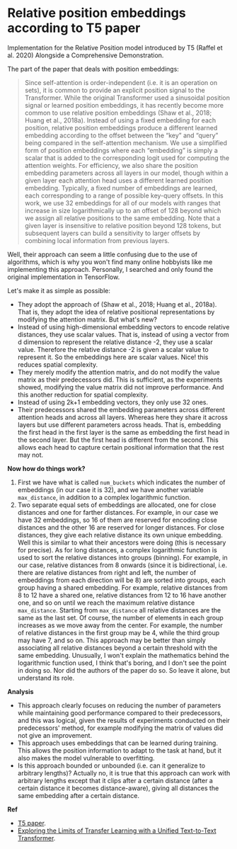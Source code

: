 # Relative position embeddings according to T5 paper
Implementation for the Relative Position model introduced by T5 (Raffel et al. 2020) Alongside a Comprehensive Demonstration.


The part of the paper that deals with position embeddings:

> Since self-attention is order-independent (i.e. it is an operation on sets), it is common to provide an explicit position signal to the Transformer. While the original Transformer used a sinusoidal position signal or learned position embeddings, it has recently become more common to use relative position embeddings (Shaw et al., 2018; Huang et al., 2018a). Instead of using a fixed embedding for each position, relative position embeddings produce a different learned embedding according to the offset between the “key” and “query” being compared in the self-attention mechanism. We use a simplified form of position embeddings where each “embedding” is simply a scalar that is added to the corresponding logit used for computing the attention weights. For efficiency, we also share the position embedding parameters across all layers in our model, though within a given layer each attention head uses a different learned position embedding. Typically, a fixed number of embeddings are learned, each corresponding to a range of possible key-query offsets. In this work, we use 32 embeddings for all of our models with ranges that increase in size logarithmically up to an offset of 128 beyond which we assign all relative positions to the same embedding. Note that a given layer is insensitive to relative position beyond 128 tokens, but subsequent layers can build a sensitivity to larger offsets by combining local information from previous layers.

Well, their approach can seem a little confusing due to the use of algorithms, which is why you won't find many online hobbyists like me implementing this approach. Personally, I searched and only found the original implementation in TensorFlow.

Let's make it as simple as possible:
* They adopt the approach of (Shaw et al., 2018; Huang et al., 2018a). That is, they adopt the idea of relative positional representations by modifying the attention matrix. But what's new?
* Instead of using high-dimensional embedding vectors to encode relative distances, they use scalar values. That is, instead of using a vector from d dimension to represent the relative distance -2, they use a scalar value. Therefore the relative distance -2 is given a scalar value to represent it. So the embeddings here are scalar values. Nice! this reduces spatial complexity.
* They merely modify the attention matrix, and do not modify the value matrix as their predecessors did. This is sufficient, as the experiments showed, modifying the value matrix did not improve performance. And this another reduction for spatial complexity.
* Instead of using 2k+1 embedding vectors, they only use 32 ones.
* Their predecessors shared the embedding parameters across different attention heads and across all layers. Whereas here they share it across layers but use different parameters across heads. That is, embedding the first head in the first layer is the same as embedding the first head in the second layer. But the first head is different from the second. This allows each head to capture certain positional information that the rest may not.

**Now how do things work?**
1. First we have what is called `num_buckets` which indicates the number of embeddings (in our case it is 32), and we have another variable `max_distance`, in addition to a complex logarithmic function.
2. Two separate equal sets of embeddings are allocated, one for close distances and one for farther distances. For example, in our case we have 32 embeddings, so 16 of them are reserved for encoding close distances and the other 16 are reserved for longer distances. For close distances, they give each relative distance its own unique embedding. Well this is similar to what their ancestors were doing (this is necessary for precise). As for long distances, a complex logarithmic function is used to sort the relative distances into groups (binning). For example, in our case, relative distances from 8 onwards (since it is bidirectional, i.e. there are relative distances from right and left, the number of embeddings from each direction will be 8) are sorted into groups, each group having a shared embedding. For example, relative distances from 8 to 12 have a shared one, relative distances from 12 to 16 have another one, and so on until we reach the maximum relative distance `max_distance`. Starting from `max_distance` all relative distances are the same as the last set. Of course, the number of elements in each group increases as we move away from the center. For example, the number of relative distances in the first group may be 4, while the third group may have 7, and so on. This approach may be better than simply associating all relative distances beyond a certain threshold with the same embedding.
Unusually, I won't explain the mathematics behind the logarithmic function used, I think that's boring, and I don't see the point in doing so. Nor did the authors of the paper do so. So leave it alone, but understand its role.

**Analysis**
* This approach clearly focuses on reducing the number of parameters while maintaining good performance compared to their predecessors, and this was logical, given the results of experiments conducted on their predecessors' method, for example modifying the matrix of values did not give an improvement.
* This approach uses embeddings that can be learned during training. This allows the position information to adapt to the task at hand, but it also makes the model vulnerable to overfitting.
* Is this approach bounded or unbounded (i.e. can it generalize to arbitrary lengths)? Actually no, it is true that this approach can work with arbitrary lengths except that it clips after a certain distance (after a certain distance it becomes distance-aware), giving all distances the same embedding after a certain distance.


**Ref**
* [T5 paper](https://arxiv.org/abs/1910.10683).
* [Exploring the Limits of Transfer Learning with a Unified Text-to-Text Transformer](https://arxiv.org/abs/1910.10683).
